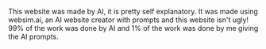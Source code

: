 This website was made by AI, it is pretty self explanatory. It was made using websim.ai, an AI website creator with prompts and this website isn't ugly! 99% of the work was done by AI and 1% of the work was done by me giving the AI prompts.
